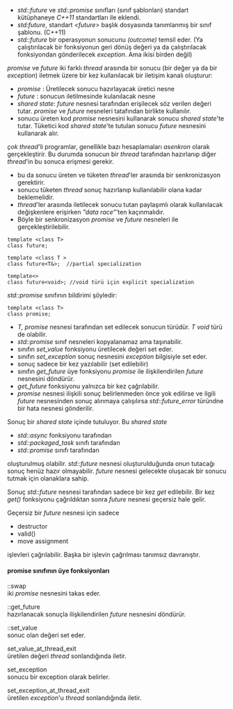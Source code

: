 - _std::future_ ve _std::promise_ sınıfları (sınıf şablonları) standart kütüphaneye _C++11_ standartları ile eklendi.
- _std:future_, standart _\<future>_ başlık dosyasında tanımlanmış bir sınıf şablonu. (C++11)
- _std::future_ bir operasyonun sonucunu _(outcome)_ temsil eder. (Ya çalıştırılacak bir fonksiyonun geri dönüş değeri ya da çalıştırılacak fonksiyondan gönderilecek _exception_. Ama ikisi birden değil)

_promise_ ve _future_ iki farklı _thread_ arasında bir sonucu (bir değer ya da bir _exception_) iletmek üzere bir kez kullanılacak bir iletişim kanalı oluşturur:<br>

- _promise_     : Üretilecek sonucu hazırlayacak üretici nesne
- _future_      : sonucun iletilmesinde kulanılacak nesne
- _shared state_: _future_ nesnesi tarafından erişilecek söz verilen değeri tutar. _promise_ ve _future_ nesneleri tatafından birlikte kullanılır.
- sonucu üreten kod _promise_ nesnesini kullanarak sonucu _shared state_'te tutar. Tüketici kod _shared state_'te tutulan sonucu _future_ nesnesini kullanarak alır.

_çok thread_'li programlar, genellikle bazı hesaplamaları _asenkron_ olarak gerçekleştirir. Bu durumda sonucun bir _thread_ tarafından hazırlanıp diğer _thread_'in bu sonuca erişmesi gerekir. 
- bu da sonucu üreten ve tüketen _thread_'ler arasında bir senkronizasyon gerektirir.
- sonucu tüketen _thread_ sonuç hazırlanıp kullanılabilir olana kadar beklemelidir.
- _thread_'ler arasında iletilecek sonucu tutan paylaşımlı olarak kullanılacak değişkenlere erişirken _"data race"_'ten kaçınmalıdır.
- Böyle bir senkronizasyon _promise_ ve _future_ nesneleri ile gerçekleştirilebilir.


```
template <class T> 
class future; 

template <class T > 
class future<T&>;  //partial specialization

template<> 
class future<void>; //void türü için explicit specialization 

```

_std::promise_ sınıfının bildirimi şöyledir: <br>

```
template <class T>
class promise;
```
- _T, promise_ nesnesi tarafından set edilecek  sonucun türüdür. _T_ _void_ türü de olabilir.
- _std::promise_ sınıf nesneleri kopyalanamaz ama taşınabilir.
- sınıfın _set_value_ fonksiyonu üretilecek değeri set eder.
- sınıfın _set_exception_ sonuç nesnesini _exception_ bilgisiyle set eder.
- sonuç sadece bir kez yazılabilir (set edilebilir)
- sınıfın _get_future_ üye fonksiyonu _promise_ ile ilişkilendirilen _future_ nesnesini döndürür.
- _get_future_ fonksiyonu yalnızca bir kez çağrılabilir.
- _promise_ nesnesi ilişkili sonuç belirlenmeden önce yok edilirse ve ilgili _future_ nesnesinden sonuç alınmaya çalışılırsa _std::future_error_ türündne bir hata nesnesi gönderilir.

Sonuç bir _shared state_ içinde tutuluyor. Bu _shared state_ 
+ _std::async_ fonksiyonu tarafından
+ _std::packaged_task_ sınıfı tarafından
+ _std::promise_ sınıfı tarafından
  
oluşturulmuş olabilir. 
_std::future_ nesnesi oluşturulduğunda onun tutacağı sonuç henüz hazır olmayabilir. _future_ nesnesi gelecekte oluşacak bir sonucu tutmak için olanaklara sahip.
  
  
Sonuç _std::future_ nesnesi tarafından sadece bir kez _get_ edilebilir. 
Bir kez _get()_ fonksiyonu çağrıldıktan sonra _future_ nesnesi geçersiz hale gelir. <br>

Geçersiz bir _future_ nesnesi için sadece 
+ destructor
+ valid()
+ move assignment

işlevleri çağrılabilir. Başka bir işlevin çağrılması tanımsız davranıştır.

#### promise sınıfının üye fonksiyonları
::swap  <br>
iki _promise_ nesnesini takas eder.

::get_future <br>
hazırlanacak sonuçla ilişkilendirilen _future_ nesnesini döndürür.<br>

::set_value <br>
sonuc olan değeri set eder. <br>

set_value_at_thread_exit <br>
üretilen değeri _thread_ sonlandığında iletir.<br>

set_exception <br>
sonucu bir exception olarak belirler. <br>

set_exception_at_thread_exit <br>
üretilen _exception_'u _thread_ sonlandığında iletir. <br>



